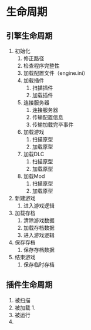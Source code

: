 # 生命周期

## 引擎生命周期

1. 初始化
   1. 修正路径
   2. 检查程序完整性
   3. 加载配置文件（engine.ini）
   4. 加载插件
      1. 扫描插件
      2. 加载插件
   5. 连接服务器
      1. 连接服务器
      2. 传输配置信息
      3. 传输加载完毕事件
   6. 加载游戏
      1. 扫描原型
      2. 加载原型
   7. 加载DLC
      1. 扫描原型
      2. 加载原型
   8. 加载Mod
      1. 扫描原型
      2. 加载原型
2. 新建游戏
   1. 进入游戏逻辑
3. 加载存档
   1. 清除游戏数据
   2. 加载存档数据
   3. 进入游戏逻辑
4. 保存存档
   1. 保存存档数据
5. 结束游戏
   1. 保存临时存档

## 插件生命周期

1. 被扫描
2. 被加载
   1. 
3. 被运行
4. 